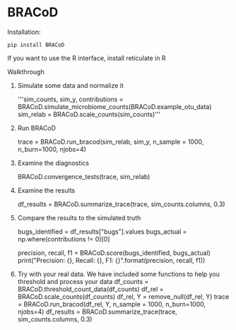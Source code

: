 # BRACoD

Installation: 

    pip install BRACoD

If you want to use the R interface, install reticulate in R


Walkthrough

1. Simulate some data and normalize it

    '''sim_counts, sim_y, contributions = BRACoD.simulate_microbiome_counts(BRACoD.example_otu_data)
    sim_relab = BRACoD.scale_counts(sim_counts)'''


2. Run BRACoD

    trace = BRACoD.run_bracod(sim_relab, sim_y, n_sample = 1000, n_burn=1000, njobs=4)

3. Examine the diagnostics

    BRACoD.convergence_tests(trace, sim_relab)

4. Examine the results

    df_results = BRACoD.summarize_trace(trace, sim_counts.columns, 0.3)

5. Compare the results to the simulated truth

    bugs_identified = df_results["bugs"].values
    bugs_actual = np.where(contributions != 0)[0]

    precision, recall, f1 = BRACoD.score(bugs_identified, bugs_actual)
    print("Precision: {}, Recall: {}, F1: {}".format(precision, recall, f1))

6. Try with your real data. We have included some functions to help you threshold and process your data
    df_counts = BRACoD.threshold_count_data(df_counts)
    df_rel = BRACoD.scale_counts(df_counts)
    df_rel, Y = remove_null(df_rel, Y)
    trace = BRACoD.run_bracod(df_rel, Y, n_sample = 1000, n_burn=1000, njobs=4)
    df_results = BRACoD.summarize_trace(trace, sim_counts.columns, 0.3)
